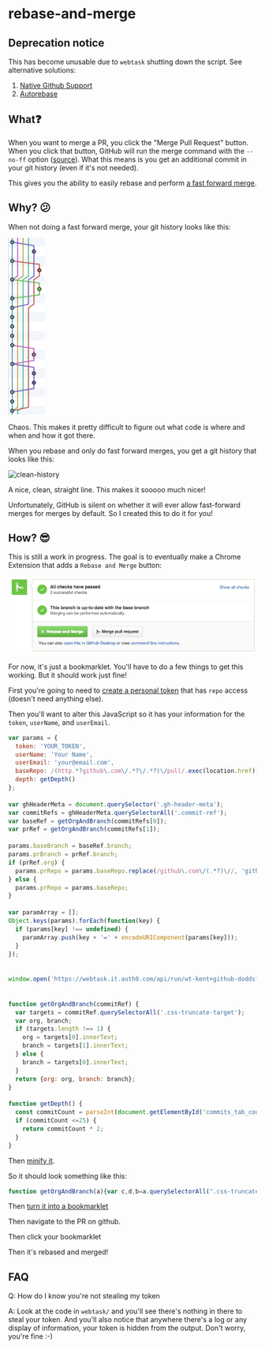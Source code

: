 # rebase-and-merge

## Deprecation notice

This has become unusable due to `webtask` shutting down the script. See alternative solutions:

1. [Native Github Support](https://github.com/blog/2243-rebase-and-merge-pull-requests)
2. [Autorebase](https://github.com/tibdex/autorebase)

## What❓

When you want to merge a PR, you click the "Merge Pull Request" button. When you click that button, GitHub will run the merge command with the `--no-ff` option
([source](https://help.github.com/articles/merging-a-pull-request/)). What this means is you get an additional commit in your git history (even if it's not needed).

This gives you the ability to easily rebase and perform [a fast forward merge](http://ariya.ofilabs.com/2013/09/fast-forward-git-merge.html).

## Why? 😕

When not doing a fast forward merge, your git history looks like this:

![bad-history](other/bad-history.png)

Chaos. This makes it pretty difficult to figure out what code is where and when and how it got there.

When you rebase and only do fast forward merges, you get a git history that looks like this:

![clean-history](other/clean-history.png)

A nice, clean, straight line. This makes it sooooo much nicer!

Unfortunately, GitHub is silent on whether it will ever allow fast-forward merges for merges by default. So I created this to do it for you!

## How? 😎

This is still a work in progress. The goal is to eventually make a Chrome Extension that adds a `Rebase and Merge`
button:

![rebase-and-merge](other/rebase-and-merge.png)

For now, it's just a bookmarklet. You'll have to do a few things to get this working. But it should work just fine!

First you're going to need to [create a personal token](https://help.github.com/articles/creating-an-access-token-for-command-line-use/) that has `repo` access (doesn't need anything else).

Then you'll want to alter this JavaScript so it has your information for the `token`, `userName`, and `userEmail`.

```javascript
var params = {
  token: 'YOUR_TOKEN',
  userName: 'Your Name',
  userEmail: 'your@email.com',
  baseRepo: /(http.*?github\.com\/.*?\/.*?)\/pull/.exec(location.href)[1],
  depth: getDepth()
};

var ghHeaderMeta = document.querySelector('.gh-header-meta');
var commitRefs = ghHeaderMeta.querySelectorAll('.commit-ref');
var baseRef = getOrgAndBranch(commitRefs[0]);
var prRef = getOrgAndBranch(commitRefs[1]);

params.baseBranch = baseRef.branch;
params.prBranch = prRef.branch;
if (prRef.org) {
  params.prRepo = params.baseRepo.replace(/github\.com\/(.*?)\//, 'github.com/' + prRef.org + '/')
} else {
  params.prRepo = params.baseRepo;
}

var paramArray = [];
Object.keys(params).forEach(function(key) {
  if (params[key] !== undefined) {
    paramArray.push(key + '=' + encodeURIComponent(params[key]));
  }
});


window.open('https://webtask.it.auth0.com/api/run/wt-kent+github-doddsfamily_us-0/rebase-and-merge?webtask_no_cache=1&' + paramArray.join('&'), '_blank');


function getOrgAndBranch(commitRef) {
  var targets = commitRef.querySelectorAll('.css-truncate-target');
  var org, branch;
  if (targets.length !== 1) {
    org = targets[0].innerText;
    branch = targets[1].innerText;
  } else {
    branch = targets[0].innerText;
  }
  return {org: org, branch: branch};
}

function getDepth() {
  const commitCount = parseInt(document.getElementById('commits_tab_counter').textContent.trim());
  if (commitCount <=25) {
    return commitCount * 2;
  }
}
```

Then [minify it](https://marijnhaverbeke.nl/uglifyjs).

So it should look something like this:

```javascript
function getOrgAndBranch(a){var c,d,b=a.querySelectorAll(".css-truncate-target");return 1!==b.length?(c=b[0].innerText,d=b[1].innerText):d=b[0].innerText,{org:c,branch:d}}var params={token:"YOUR_TOKEN",userName:"Your Name",userEmail:"your@email.com",baseRepo:/(http.*?github\.com\/.*?\/.*?)\/pull/.exec(location.href)[1]},ghHeaderMeta=document.querySelector(".gh-header-meta"),commitRefs=ghHeaderMeta.querySelectorAll(".commit-ref"),baseRef=getOrgAndBranch(commitRefs[0]),prRef=getOrgAndBranch(commitRefs[1]);params.baseBranch=baseRef.branch,params.prBranch=prRef.branch,prRef.org?params.prRepo=params.baseRepo.replace(/github\.com\/(.*?)\//,"github.com/"+prRef.org+"/"):params.prRepo=params.baseRepo;var paramArray=[];Object.keys(params).forEach(function(a){paramArray.push(a+"="+encodeURIComponent(params[a]))}),window.open("https://webtask.it.auth0.com/api/run/wt-kent+github-doddsfamily_us-0/rebase-and-merge?webtask_no_cache=1&"+paramArray.join("&"),"_blank");
```

Then [turn it into a bookmarklet](http://mrcoles.com/bookmarklet/)

Then navigate to the PR on github.

Then click your bookmarklet

Then it's rebased and merged!


## FAQ

Q: How do I know you're not stealing my token

A: Look at the code in `webtask/` and you'll see there's nothing in there to steal your token. And you'll also notice
that anywhere there's a log or any display of information, your token is hidden from the output. Don't worry, you're
fine :-)

